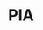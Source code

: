 ---
pid: ch1012
title: PIA
location_transcription: 
coordinates: "[-75.163428570365, 39.952418198863]"
zipcode: 
gen_neighborhood: 
neighborhood: 
outside_phl: 
age: 
age_range: 
instagram: 
image_file_name: ch_1012.jpg
proposal_transcription: |-
  Good monuments are not literal
  Good monuments are for everybody
topic: Inclusivity
topic_summary: 0, 0
type: Other No Form
keywords_other: 
credit: 
image_labels: 
twitter: 
facebook: 
permalink: "/monuments/ch1012/"
layout: item-page
---